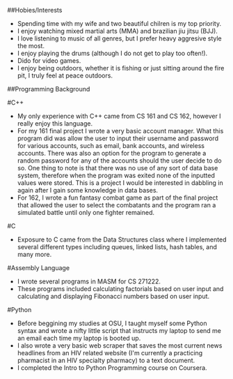 ##Hobies/Interests

* Spending time with my wife and two beautiful chilren is my top priority.
* I enjoy watching mixed martial arts (MMA) and brazilian jiu jitsu (BJJ).
* I love listening to music of all genres, but I prefer heavy aggresive style the most.
* I enjoy playing the drums (although I do not get to play too often!).
* Dido for video games.
* I enjoy being outdoors, whether it is fishing or just sitting around the fire pit, I truly feel at peace outdoors.

##Programming Background

#C++

* My only experience with C++ came from CS 161 and CS 162, however I really enjoy this language.
* For my 161 final project I wrote a very basic account manager. What this program did was allow the user to input their username and password for various accounts, such as email, bank accounts, and wireless accounts. There was also an option for the program to generate a random password for any of the accounts should the user decide to do so. One thing to note is that there was no use of any sort of data base system, therefore when the program was exited none of the inputted values were stored. This is a project I would be interested in dabbling in again after I gain some knowledge in data bases.
* For 162, I wrote a fun fantasy combat game as part of the final project that allowed the user to select the combatants and the program ran a simulated battle until only one fighter remained.

#C

* Exposure to C came from the Data Structures class where I implemented several different types including queues, linked lists, hash tables, and many more.

#Assembly Language

* I wrote several programs in MASM for CS 271222.
* These programs included calculating factorials based on user input and calculating and displaying Fibonacci numbers based on user input.

#Python

* Before beggining my studies at OSU, I taught myself some Python syntax and wrote a nifty little script that instructs my laptop to send me an email each time my laptop is booted up.
* I also wrote a very basic web scraper that saves the most current news headlines from an HIV related website (I'm currently a practicing pharmacist in an HIV specialty pharmacy) to a text document.
* I completed the Intro to Python Programming course on Coursera.

